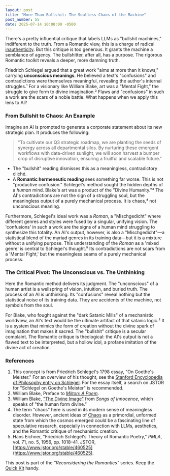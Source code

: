 ```yaml
---
layout: post
title: "More Than Bullshit: The Soulless Chaos of the Machine"
post_number: 55
date: 2025-07-14 10:00:00 -0500
---
```


There's a pretty influential critique that labels LLMs as "bullshit machines," indifferent to the truth. From a Romantic view, this is a charge of radical [inauthenticity](/romantic-kit-authenticity). But this critique is too generous. It grants the machine a semblance of agency. The bullshitter, after all, has a purpose. The rigorous Romantic toolkit reveals a deeper, more damning truth.

Friedrich Schlegel argued that a great work "aims at more than it knows," carrying **unconscious meanings**. He believed a text's "confusions" and contradictions were themselves meaningful, revealing the author's internal struggles.¹ For a visionary like William Blake, art was a "Mental Fight," the struggle to give form to divine imagination.² Flaws and "confusions" in such a work are the scars of a noble battle. What happens when we apply this lens to AI?

### From Bullshit to Chaos: An Example

Imagine an AI is prompted to generate a corporate statement about its new strategic plan. It produces the following:

> "To cultivate our Q3 strategic roadmap, we are planting the seeds of synergy across all departmental silos. By nurturing these emergent workflows with data-driven sunlight, we will soon harvest a bumper crop of disruptive innovation, ensuring a fruitful and scalable future."

- The "bullshit" reading dismisses this as a meaningless, contradictory cliché.
- A **Romantic hermeneutic reading** sees something far worse. This is not "productive confusion." Schlegel's method sought the hidden depths of a *human* mind. Blake's art was a product of the "Divine Humanity."³ The AI's contradictions are not the sign of a struggling soul, but the meaningless output of a purely mechanical process. It is chaos,⁴ not unconscious meaning.

Furthermore, Schlegel's ideal work was a *Roman*, a "Mischgedicht" where different genres and styles were fused by a singular, unifying vision. The 'confusions' in such a work are the signs of a human mind struggling to synthesize this totality. An AI's output, however, is also a "Mischgedicht"—a statistical blend of the myriad genres in its training data—but it is a mixture without a unifying purpose. This understanding of the *Roman* as a 'mixed genre' is central to Schlegel's thought.⁵ Its contradictions are not scars from a 'Mental Fight,' but the meaningless seams of a purely mechanical process.

### The Critical Pivot: The Unconscious vs. The Unthinking

Here the Romantic method delivers its judgment. The "unconscious" of a human artist is a wellspring of vision, intuition, and buried truth. The process of an AI is unthinking. Its "confusions" reveal nothing but the statistical noise of its training data. They are accidents of the machine, not symbols from the soul.

For Blake, who fought against the "dark Satanic Mills" of a mechanistic worldview, an AI's text would be the ultimate artifact of that satanic logic.² It is a system that mimics the form of creation without the divine spark of imagination that makes it sacred. The "bullshit" critique is a secular complaint. The Romantic critique is theological: the AI's output is not a flawed text to be interpreted, but a hollow idol, a profane imitation of the divine act of creation.

### References

1. This concept is from Friedrich Schlegel's 1798 essay, "On Goethe's Meister." For an overview of his thought, see the [Stanford Encyclopedia of Philosophy entry on Schlegel](https://plato.stanford.edu/entries/schlegel/). For the essay itself, a search on JSTOR for "Schlegel on Goethe's Meister" is recommended.
2. William Blake, Preface to [*Milton: A Poem*](https://blakearchive.org/work/milton).
3. William Blake, ["The Divine Image"](https://www.poetryfoundation.org/poems/43656/the-divine-image) from *Songs of Innocence*, which speaks of "the human form divine."
4. The term "chaos" here is used in its modern sense of meaningless disorder. However, ancient ideas of [Chaos](https://en.wikipedia.org/wiki/Chaos_(cosmogony)) as a primordial, unformed state from which the cosmos emerged could be a fascinating line of speculative research, especially in connection with LLMs, aesthetics, and the Romantic critique of mechanistic creation.
5. Hans Eichner, "Friedrich Schlegel's Theory of Romantic Poetry," *PMLA*, vol. 71, no. 5, 1956, pp. 1018–41. JSTOR, [https://www.jstor.org/stable/460525](https://www.jstor.org/stable/460525).

This post is part of the *"Reconsidering the Romantics"* series. Keep the [Quick Kit](/romantic-quick-kit) handy.